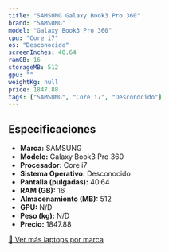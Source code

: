 ```yaml
---
title: "SAMSUNG Galaxy Book3 Pro 360"
brand: "SAMSUNG"
model: "Galaxy Book3 Pro 360"
cpu: "Core i7"
os: "Desconocido"
screenInches: 40.64
ramGB: 16
storageMB: 512
gpu: ""
weightKg: null
price: 1847.88
tags: ["SAMSUNG", "Core i7", "Desconocido"]
---
```

## Especificaciones

- **Marca:** SAMSUNG
- **Modelo:** Galaxy Book3 Pro 360
- **Procesador:** Core i7
- **Sistema Operativo:** Desconocido
- **Pantalla (pulgadas):** 40.64
- **RAM (GB):** 16
- **Almacenamiento (MB):** 512
- **GPU:** N/D
- **Peso (kg):** N/D
- **Precio:** 1847.88

[:rocket: Ver más laptops por marca](/brand/samsung)
